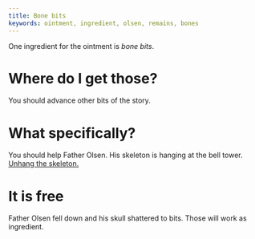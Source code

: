 ```yaml
---
title: Bone bits
keywords: ointment, ingredient, olsen, remains, bones
---
```


One ingredient for the ointment is *bone bits*.

# Where do I get those?
You should advance other bits of the story.

# What specifically?
You should help Father Olsen. His skeleton is hanging at the bell tower.
[Unhang the skeleton.](/part-04/060-unhang-skeleton.md)

# It is free
Father Olsen fell down and his skull shattered to bits. Those will work as ingredient.
